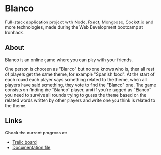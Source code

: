 # Blanco

Full-stack application project with Node, React, Mongoose, Socket.io and more technologies, made during the Web Development bootcamp at Ironhack.

## About

Blanco is an online game where you can play with your friends.

One person is choosen as "Blanco" but no one knows who is, then all rest of players get the same theme, for example "Spanish food". At the start of each round each player says something related to the theme, when all players have said something, they vote to find the "Blanco" one. The game consists on finding the "Blanco" player, and if you're tagged as "Blanco" you need to survive all rounds trying to guess the theme based on the related words written by other players and write one you think is related to the theme.

## Links

Check the current progress at:

- [Trello board]
- [Documentation file]

[trello board]: https://trello.com/b/ecbfJqx4/blanco
[documentation file]: https://docs.google.com/document/d/1Q3WwaYHe6EdPQmM74LJXjpI1hGOMMYs2qFtl__XL8Js/edit#heading=h.yd3okfjxyzj3
